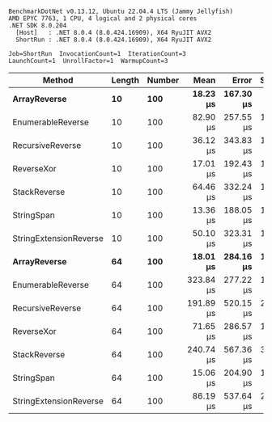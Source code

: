 ```

BenchmarkDotNet v0.13.12, Ubuntu 22.04.4 LTS (Jammy Jellyfish)
AMD EPYC 7763, 1 CPU, 4 logical and 2 physical cores
.NET SDK 8.0.204
  [Host]   : .NET 8.0.4 (8.0.424.16909), X64 RyuJIT AVX2
  ShortRun : .NET 8.0.4 (8.0.424.16909), X64 RyuJIT AVX2

Job=ShortRun  InvocationCount=1  IterationCount=3  
LaunchCount=1  UnrollFactor=1  WarmupCount=3  

```
| Method                 | Length | Number | Mean      | Error     | StdDev    | Median     | Min        | Max       | Allocated |
|----------------------- |------- |------- |----------:|----------:|----------:|-----------:|-----------:|----------:|----------:|
| **ArrayReverse**           | **10**     | **100**    |  **18.23 μs** | **167.30 μs** |  **9.170 μs** |  **15.881 μs** |  **10.460 μs** |  **28.34 μs** |  **10.09 KB** |
| EnumerableReverse      | 10     | 100    |  82.90 μs | 257.55 μs | 14.117 μs |  77.293 μs |  72.454 μs |  98.96 μs |  25.72 KB |
| RecursiveReverse       | 10     | 100    |  36.12 μs | 343.83 μs | 18.846 μs |  25.458 μs |  25.017 μs |  57.88 μs |  56.97 KB |
| ReverseXor             | 10     | 100    |  17.01 μs | 192.43 μs | 10.548 μs |  10.930 μs |  10.920 μs |  29.19 μs |  10.09 KB |
| StackReverse           | 10     | 100    |  64.46 μs | 332.24 μs | 18.211 μs |  55.673 μs |  52.307 μs |  85.40 μs |  31.19 KB |
| StringSpan             | 10     | 100    |  13.36 μs | 188.05 μs | 10.307 μs |   7.494 μs |   7.333 μs |  25.27 μs |   5.41 KB |
| StringExtensionReverse | 10     | 100    |  50.10 μs | 323.31 μs | 17.722 μs |  41.978 μs |  37.901 μs |  70.43 μs |  28.84 KB |
| **ArrayReverse**           | **64**     | **100**    |  **18.01 μs** | **284.16 μs** | **15.576 μs** |   **9.238 μs** |   **8.806 μs** |  **36.00 μs** |  **30.41 KB** |
| EnumerableReverse      | 64     | 100    | 323.84 μs | 277.22 μs | 15.195 μs | 321.577 μs | 309.906 μs | 340.04 μs |  59.31 KB |
| RecursiveReverse       | 64     | 100    | 191.89 μs | 520.15 μs | 28.511 μs | 178.913 μs | 172.170 μs | 224.58 μs | 710.88 KB |
| ReverseXor             | 64     | 100    |  71.65 μs | 286.57 μs | 15.708 μs |  67.766 μs |  58.248 μs |  88.94 μs |  30.41 KB |
| StackReverse           | 64     | 100    | 240.74 μs | 567.36 μs | 31.099 μs | 234.676 μs | 213.115 μs | 274.42 μs |  88.22 KB |
| StringSpan             | 64     | 100    |  15.06 μs | 204.90 μs | 11.231 μs |   8.876 μs |   8.275 μs |  28.02 μs |  15.56 KB |
| StringExtensionReverse | 64     | 100    |  86.19 μs | 537.64 μs | 29.470 μs |  70.341 μs |  68.037 μs | 120.19 μs |  68.69 KB |
